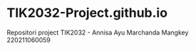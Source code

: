 # TIK2032-Project.github.io
 Repositori project TIK2032 - Annisa Ayu Marchanda Mangkey 220211060059
